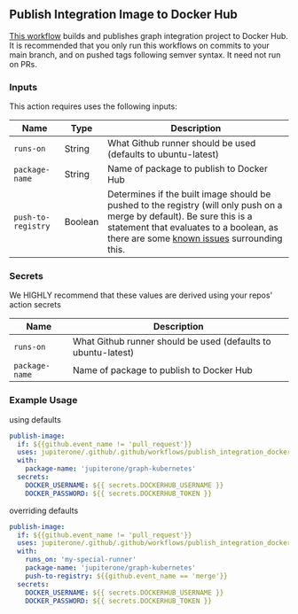 ## Publish Integration Image to Docker Hub

[This workflow](https://github.com/JupiterOne/.github/blob/main/.github/workflows/publish_integration_docker_image.yaml)
builds and publishes graph integration project to Docker Hub. It is recommended
that you only run this workflows on commits to your main branch, and on pushed
tags following semver syntax. It need not run on PRs.

### Inputs

This action requires uses the following inputs:

| Name               | Type    | Description                                                                                                                                                                                                                                                                                                                              |
| ------------------ | ------- | ---------------------------------------------------------------------------------------------------------------------------------------------------------------------------------------------------------------------------------------------------------------------------------------------------------------------------------------- |
| `runs-on`          | String  | What Github runner should be used (defaults to ubuntu-latest)                                                                                                                                                                                                                                                                            |
| `package-name`     | String  | Name of package to publish to Docker Hub                                                                                                                                                                                                                                                                                                 |
| `push-to-registry` | Boolean | Determines if the built image should be pushed to the registry (will only push on a merge by default). Be sure this is a statement that evaluates to a boolean, as there are some [known issues](https://medium.com/@sohail.ra5/github-actions-passing-boolean-input-variables-to-reusable-workflow-call-42d39bf7342e) surrounding this. |

### Secrets

We HIGHLY recommend that these values are derived using your repos' action
secrets

| Name           | Description                                                   |
| -------------- | ------------------------------------------------------------- |
| `runs-on`      | What Github runner should be used (defaults to ubuntu-latest) |
| `package-name` | Name of package to publish to Docker Hub                      |

### Example Usage

using defaults

```yaml
publish-image:
  if: ${{github.event_name != 'pull_request'}}
  uses: jupiterone/.github/.github/workflows/publish_integration_docker_image.yaml@v1.0.0
  with:
    package-name: 'jupiterone/graph-kubernetes'
  secrets:
    DOCKER_USERNAME: ${{ secrets.DOCKERHUB_USERNAME }}
    DOCKER_PASSWORD: ${{ secrets.DOCKERHUB_TOKEN }}
```

overriding defaults

```yaml
publish-image:
  if: ${{github.event_name != 'pull_request'}}
  uses: jupiterone/.github/.github/workflows/publish_integration_docker_image.yaml@v1.0.0
  with:
    runs_on: 'my-special-runner'
    package-name: 'jupiterone/graph-kubernetes'
    push-to-registry: ${{github.event_name == 'merge'}}
  secrets:
    DOCKER_USERNAME: ${{ secrets.DOCKERHUB_USERNAME }}
    DOCKER_PASSWORD: ${{ secrets.DOCKERHUB_TOKEN }}
```
